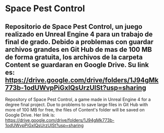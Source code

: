 # Space Pest Control
Repositorio de Space Pest Control, un juego realizado en Unreal Engine 4 para un trabajo de final de grado. Debido a problemas con guardar archivos grandes en Git Hub de mas de 100 MB de forma gratuita, los archivos de la carpeta Content se guardaran en Google Drive. Su link es:
https://drive.google.com/drive/folders/1J94gMk773b-1odUWvpPiGxlQsUrzUISt?usp=sharing
-----------------------------------------------------------------------------------------------------------------------------------------------------------------------------------
Repository of Space Pest Control, a game made in Unreal Engine 4 for a degree final project. Due to problems to save large files in Git Hub with more of 100 MB for free, the files of Content's folder will be saved on Google Drive. Her link is:
https://drive.google.com/drive/folders/1J94gMk773b-1odUWvpPiGxlQsUrzUISt?usp=sharing

